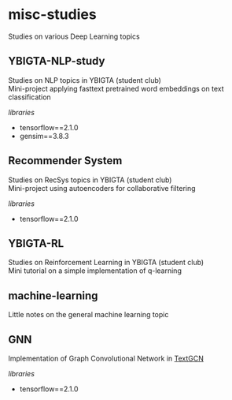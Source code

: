 # misc-studies
Studies on various Deep Learning topics

## **YBIGTA-NLP-study**
Studies on NLP topics in YBIGTA (student club) \
Mini-project applying fasttext pretrained word embeddings on text classification

*libraries*
  * tensorflow==2.1.0
  * gensim==3.8.3

## **Recommender System**
Studies on RecSys topics in YBIGTA (student club) \
Mini-project using autoencoders for collaborative filtering

*libraries*
  * tensorflow==2.1.0

## **YBIGTA-RL**
Studies on Reinforcement Learning in YBIGTA (student club) \
Mini tutorial on a simple implementation of q-learning

## **machine-learning**
Little notes on the general machine learning topic

## **GNN**
Implementation of Graph Convolutional Network in [TextGCN](https://arxiv.org/abs/1809.05679)

*libraries*
  * tensorflow==2.1.0